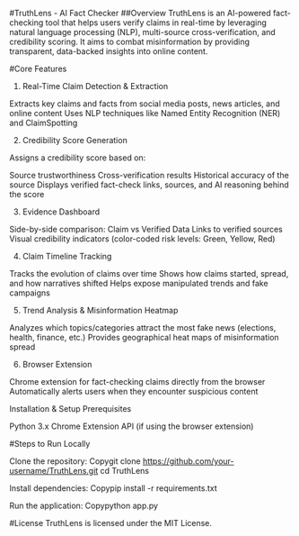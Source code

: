 #TruthLens - AI Fact Checker
##Overview
TruthLens is an AI-powered fact-checking tool that helps users verify claims in real-time by leveraging natural language processing (NLP), multi-source cross-verification, and credibility scoring. It aims to combat misinformation by providing transparent, data-backed insights into online content.

#Core Features
1. Real-Time Claim Detection & Extraction

Extracts key claims and facts from social media posts, news articles, and online content
Uses NLP techniques like Named Entity Recognition (NER) and ClaimSpotting

2. Credibility Score Generation

Assigns a credibility score based on:

Source trustworthiness
Cross-verification results
Historical accuracy of the source
Displays verified fact-check links, sources, and AI reasoning behind the score

3. Evidence Dashboard

Side-by-side comparison: Claim vs Verified Data
Links to verified sources
Visual credibility indicators (color-coded risk levels: Green, Yellow, Red)

4. Claim Timeline Tracking

Tracks the evolution of claims over time
Shows how claims started, spread, and how narratives shifted
Helps expose manipulated trends and fake campaigns

5. Trend Analysis & Misinformation Heatmap

Analyzes which topics/categories attract the most fake news (elections, health, finance, etc.)
Provides geographical heat maps of misinformation spread

6. Browser Extension

Chrome extension for fact-checking claims directly from the browser
Automatically alerts users when they encounter suspicious content

Installation & Setup
Prerequisites

Python 3.x
Chrome Extension API (if using the browser extension)

#Steps to Run Locally

Clone the repository:
Copygit clone https://github.com/your-username/TruthLens.git
cd TruthLens

Install dependencies:
Copypip install -r requirements.txt

Run the application:
Copypython app.py

#License
TruthLens is licensed under the MIT License.
